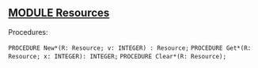 
## [MODULE Resources](https://github.com/io-core/Mod/blob/main/Resources.Mod)

Procedures:

[](https://github.com/io-core/Mod/blob/main/Resources.Mod#L11) `PROCEDURE New*(R: Resource; v: INTEGER) : Resource;`
[](https://github.com/io-core/Mod/blob/main/Resources.Mod#L21) `PROCEDURE Get*(R: Resource; x: INTEGER): INTEGER;`
[](https://github.com/io-core/Mod/blob/main/Resources.Mod#L32) `PROCEDURE Clear*(R: Resource);`
